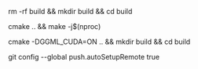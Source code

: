 rm -rf build && mkdir build && cd build
<!-- buld with CPU only -->
cmake .. && make -j$(nproc)
<!-- build with CPU & GPU  -->
 cmake -DGGML_CUDA=ON .. && mkdir build && cd build


git config --global push.autoSetupRemote true
